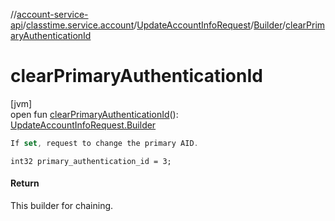 //[account-service-api](../../../../index.md)/[classtime.service.account](../../index.md)/[UpdateAccountInfoRequest](../index.md)/[Builder](index.md)/[clearPrimaryAuthenticationId](clear-primary-authentication-id.md)

# clearPrimaryAuthenticationId

[jvm]\
open fun [clearPrimaryAuthenticationId](clear-primary-authentication-id.md)(): [UpdateAccountInfoRequest.Builder](index.md)

```kotlin
If set, request to change the primary AID.

```
`int32 primary_authentication_id = 3;`

#### Return

This builder for chaining.
